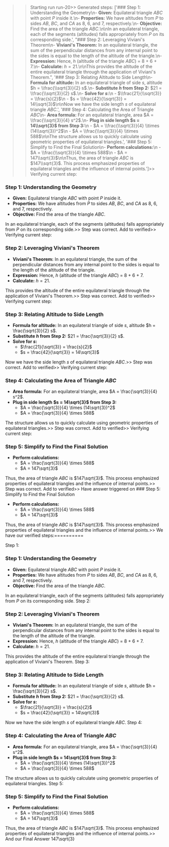 >> Starting run run-20>> 
Generated steps: 
['### Step 1: Understanding the Geometry\n- **Given:** Equilateral triangle $ABC$ with point $P$ inside it.\n- **Properties:** We have altitudes from $P$ to sides $AB$, $BC$, and $CA$ as 8, 6, and 7, respectively.\n- **Objective:** Find the area of the triangle $ABC$.\n\nIn an equilateral triangle, each of the segments (altitudes) falls appropriately from $P$ on its corresponding side.', "### Step 2: Leveraging Viviani's Theorem\n- **Viviani's Theorem:** In an equilateral triangle, the sum of the perpendicular distances from any internal point to the sides is equal to the length of the altitude of the triangle.\n- **Expression:** Hence, $h$ (altitude of the triangle $ABC$) = 8 + 6 + 7.\n- **Calculate:** $h = 21$.\n\nThis provides the altitude of the entire equilateral triangle through the application of Viviani's Theorem.", '### Step 3: Relating Altitude to Side Length\n- **Formula for altitude:** In an equilateral triangle of side $s$, altitude $h = \\frac{\\sqrt{3}}{2} s$.\n- **Substitute $h$ from Step 2:** $21 = \\frac{\\sqrt{3}}{2} s$.\n- **Solve for $s$:**\n  - $\\frac{21}{\\sqrt{3}} = \\frac{s}{2}$\n  - $s = \\frac{42}{\\sqrt{3}} = 14\\sqrt{3}$\n\nNow we have the side length $s$ of equilateral triangle $ABC$.', '### Step 4: Calculating the Area of Triangle $ABC$\n- **Area formula:** For an equilateral triangle, area $A = \\frac{\\sqrt{3}}{4} s^2$.\n- **Plug in side length $s = 14\\sqrt{3}$ from Step 3:**\n  - $A = \\frac{\\sqrt{3}}{4} \\times (14\\sqrt{3})^2$\n  - $A = \\frac{\\sqrt{3}}{4} \\times 588$\n\nThe structure allows us to quickly calculate using geometric properties of equilateral triangles.', '### Step 5: Simplify to Find the Final Solution\n- **Perform calculations:**\n  - $A = \\frac{\\sqrt{3}}{4} \\times 588$\n  - $A = 147\\sqrt{3}$\n\nThus, the area of triangle $ABC$ is $147\\sqrt{3}$. This process emphasized properties of equilateral triangles and the influence of internal points.']>> 
Verifying current step: 
### Step 1: Understanding the Geometry
- **Given:** Equilateral triangle $ABC$ with point $P$ inside it.
- **Properties:** We have altitudes from $P$ to sides $AB$, $BC$, and $CA$ as 8, 6, and 7, respectively.
- **Objective:** Find the area of the triangle $ABC$.

In an equilateral triangle, each of the segments (altitudes) falls appropriately from $P$ on its corresponding side.>> 
Step was correct. Add to verified>> 
Verifying current step: 
### Step 2: Leveraging Viviani's Theorem
- **Viviani's Theorem:** In an equilateral triangle, the sum of the perpendicular distances from any internal point to the sides is equal to the length of the altitude of the triangle.
- **Expression:** Hence, $h$ (altitude of the triangle $ABC$) = 8 + 6 + 7.
- **Calculate:** $h = 21$.

This provides the altitude of the entire equilateral triangle through the application of Viviani's Theorem.>> 
Step was correct. Add to verified>> 
Verifying current step: 
### Step 3: Relating Altitude to Side Length
- **Formula for altitude:** In an equilateral triangle of side $s$, altitude $h = \frac{\sqrt{3}}{2} s$.
- **Substitute $h$ from Step 2:** $21 = \frac{\sqrt{3}}{2} s$.
- **Solve for $s$:**
  - $\frac{21}{\sqrt{3}} = \frac{s}{2}$
  - $s = \frac{42}{\sqrt{3}} = 14\sqrt{3}$

Now we have the side length $s$ of equilateral triangle $ABC$.>> 
Step was correct. Add to verified>> 
Verifying current step: 
### Step 4: Calculating the Area of Triangle $ABC$
- **Area formula:** For an equilateral triangle, area $A = \frac{\sqrt{3}}{4} s^2$.
- **Plug in side length $s = 14\sqrt{3}$ from Step 3:**
  - $A = \frac{\sqrt{3}}{4} \times (14\sqrt{3})^2$
  - $A = \frac{\sqrt{3}}{4} \times 588$

The structure allows us to quickly calculate using geometric properties of equilateral triangles.>> 
Step was correct. Add to verified>> 
Verifying current step: 
### Step 5: Simplify to Find the Final Solution
- **Perform calculations:**
  - $A = \frac{\sqrt{3}}{4} \times 588$
  - $A = 147\sqrt{3}$

Thus, the area of triangle $ABC$ is $147\sqrt{3}$. This process emphasized properties of equilateral triangles and the influence of internal points.>> 
Step was correct. Add to verified>> 
Have answer triggered on ### Step 5: Simplify to Find the Final Solution
- **Perform calculations:**
  - $A = \frac{\sqrt{3}}{4} \times 588$
  - $A = 147\sqrt{3}$

Thus, the area of triangle $ABC$ is $147\sqrt{3}$. This process emphasized properties of equilateral triangles and the influence of internal points.>> 
We have our verified steps:==========
>> 
Step 1:
### Step 1: Understanding the Geometry
- **Given:** Equilateral triangle $ABC$ with point $P$ inside it.
- **Properties:** We have altitudes from $P$ to sides $AB$, $BC$, and $CA$ as 8, 6, and 7, respectively.
- **Objective:** Find the area of the triangle $ABC$.

In an equilateral triangle, each of the segments (altitudes) falls appropriately from $P$ on its corresponding side.
Step 2:
### Step 2: Leveraging Viviani's Theorem
- **Viviani's Theorem:** In an equilateral triangle, the sum of the perpendicular distances from any internal point to the sides is equal to the length of the altitude of the triangle.
- **Expression:** Hence, $h$ (altitude of the triangle $ABC$) = 8 + 6 + 7.
- **Calculate:** $h = 21$.

This provides the altitude of the entire equilateral triangle through the application of Viviani's Theorem.
Step 3:
### Step 3: Relating Altitude to Side Length
- **Formula for altitude:** In an equilateral triangle of side $s$, altitude $h = \frac{\sqrt{3}}{2} s$.
- **Substitute $h$ from Step 2:** $21 = \frac{\sqrt{3}}{2} s$.
- **Solve for $s$:**
  - $\frac{21}{\sqrt{3}} = \frac{s}{2}$
  - $s = \frac{42}{\sqrt{3}} = 14\sqrt{3}$

Now we have the side length $s$ of equilateral triangle $ABC$.
Step 4:
### Step 4: Calculating the Area of Triangle $ABC$
- **Area formula:** For an equilateral triangle, area $A = \frac{\sqrt{3}}{4} s^2$.
- **Plug in side length $s = 14\sqrt{3}$ from Step 3:**
  - $A = \frac{\sqrt{3}}{4} \times (14\sqrt{3})^2$
  - $A = \frac{\sqrt{3}}{4} \times 588$

The structure allows us to quickly calculate using geometric properties of equilateral triangles.
Step 5:
### Step 5: Simplify to Find the Final Solution
- **Perform calculations:**
  - $A = \frac{\sqrt{3}}{4} \times 588$
  - $A = 147\sqrt{3}$

Thus, the area of triangle $ABC$ is $147\sqrt{3}$. This process emphasized properties of equilateral triangles and the influence of internal points.>> 
And our Final Answer
147\sqrt{3}